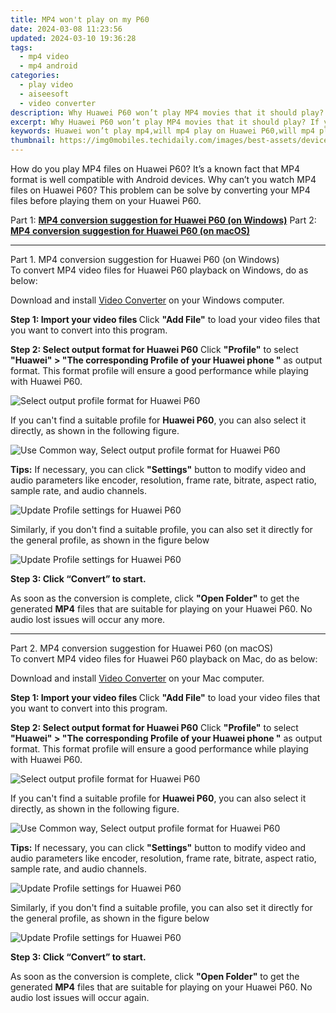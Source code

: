 ```yaml
---
title: MP4 won't play on my P60
date: 2024-03-08 11:23:56
updated: 2024-03-10 19:36:28
tags: 
  - mp4 video
  - mp4 android
categories: 
  - play video
  - aiseesoft
  - video converter
description: Why Huawei P60 won’t play MP4 movies that it should play? If you are unable to watch MP4 files on your Huawei P60, you may have interest in this article. It displays a way of converting MP4 files for playing on Huawei P60 smoothly. 
excerpt: Why Huawei P60 won’t play MP4 movies that it should play? If you are unable to watch MP4 files on your Huawei P60, you may have interest in this article. It displays a way of converting MP4 files for playing on Huawei P60 smoothly. 
keywords: Huawei won’t play mp4,will mp4 play on Huawei P60,will mp4 play on Huawei,does mp4 play on Huawei,mp4 won't play on Huawei,can't play mp4 on P60,mp4 converter for android,best mp4 transcoder android,video to mp4 codec converter for android,mp4 codec vlc android,Huawei P60 wont play mp4,playing mp4 videos on phone android
thumbnail: https://img0mobiles.techidaily.com/images/best-assets/devices/huawei/huawei-p60/5.jpg
---
```


<div class="atpl-content atpl-for-aiseesoft-video-converter play-mp4-on-android">

<div class="atpl-post-description-part-1">
<div class="tpl-content-sub-paragraph-normal">
  <p>
    How do you play MP4 files on Huawei P60? It’s a known fact that MP4 format is well compatible with Android devices. Why can’t you watch MP4 files on Huawei P60? This problem can be solve by converting your MP4 files before playing them on your Huawei P60.
  </p>
</div>
</div>



<div class="atpl-post-description-part-2">

</div>

Part 1: <strong><a href="#p1">MP4 conversion suggestion for Huawei P60 (on Windows)</a></strong>
Part 2: <strong><a href="#p2">MP4 conversion suggestion for Huawei P60 (on macOS)</a></strong>

<!-- Part 1 -->
<a id="p1" name="p1" ></a><hr>

<div class="atpl-step-part-style">Part 1. MP4 conversion suggestion for Huawei P60 (on Windows)</div>
To convert MP4 video files for Huawei P60 playback on Windows, do as below:

Download and install <a class="atpl-step-content-a-style" href="https://tools.techidaily.com/aiseesoft-total-video-converter/" target="_blank" rel="noopener">Video Converter</a> on your Windows computer.

<strong>Step 1: Import your video files </strong>
Click <b>"Add File"</b> to load your video files that you want to convert into this program.

<strong>Step 2: Select output format for Huawei P60</strong>
Click <b>"Profile"</b> to select <b>"Huawei" > "The corresponding Profile of your Huawei phone "</b> as output format. This format profile will ensure a good performance while playing with Huawei P60.

<img src="https://tools.techidaily.com/images/apps/aiseesoft/video-converter/devices/huawei/fv.mp4/win/profile-4.png" class="atpl-imgstyle" alt="Select output profile format for Huawei P60" />

If you can't find a suitable profile for **Huawei P60**, you can also select it directly, as shown in the following figure.

<img src="https://tools.techidaily.com/images/apps/aiseesoft/video-converter/devices/common_android/fv.mp4/win/profile.png" class="atpl-imgstyle" alt="Use Common way, Select output profile format for Huawei P60" />

<strong>Tips:</strong>
If necessary, you can click <b>"Settings"</b> button to modify video and audio parameters like encoder, resolution, frame rate, bitrate, aspect ratio, sample rate, and audio channels. 

<img src="https://tools.techidaily.com/images/apps/aiseesoft/video-converter/devices/huawei/fv.mp4/win/settings-5.png" class="atpl-imgstyle"  alt="Update Profile settings for Huawei P60" />

Similarly, if you don't find a suitable profile, you can also set it directly for the general profile, as shown in the figure below

<img src="https://tools.techidaily.com/images/apps/aiseesoft/video-converter/devices/common_android/fv.mp4/win/settings.png" class="atpl-imgstyle"  alt="Update Profile settings for Huawei P60" />

<strong>Step 3: Click “Convert” to start.</strong>

As soon as the conversion is complete, click <b>"Open Folder"</b> to get the generated <b>MP4</b> files that are suitable for playing on your Huawei P60. No audio lost issues will occur any more.

<!-- Part 2 -->
<a id="p2" name="p2"></a><hr>

<div class="atpl-step-part-style">Part 2. MP4 conversion suggestion for Huawei P60 (on macOS)</div>
To convert MP4 video files for Huawei P60 playback on Mac, do as below:

Download and install <a class="atpl-step-content-a-style" href="https://tools.techidaily.com/aiseesoft-total-video-converter/" target="_blank" rel="noopener">Video Converter</a> on your Mac computer.

<strong>Step 1: Import your video files </strong>
Click <b>"Add File"</b> to load your video files that you want to convert into this program.

<strong>Step 2: Select output format for Huawei P60</strong>
Click <b>"Profile"</b> to select <b>"Huawei" > "The corresponding Profile of your Huawei phone "</b> as output format. This format profile will ensure a good performance while playing with Huawei P60.

<img src="https://tools.techidaily.com/images/apps/aiseesoft/video-converter/devices/huawei/fv.mp4/mac/profile.png" class="atpl-imgstyle" alt="Select output profile format for Huawei P60" />

If you can't find a suitable profile for **Huawei P60**, you can also select it directly, as shown in the following figure.

<img src="https://tools.techidaily.com/images/apps/aiseesoft/video-converter/devices/common_android/fv.mp4/mac/profile.png" class="atpl-imgstyle" alt="Use Common way, Select output profile format for Huawei P60" />

<strong>Tips:</strong>
If necessary, you can click <b>"Settings"</b> button to modify video and audio parameters like encoder, resolution, frame rate, bitrate, aspect ratio, sample rate, and audio channels. 

<img src="https://tools.techidaily.com/images/apps/aiseesoft/video-converter/devices/huawei/fv.mp4/mac/settings.png" class="atpl-imgstyle"  alt="Update Profile settings for Huawei P60" />

Similarly, if you don't find a suitable profile, you can also set it directly for the general profile, as shown in the figure below

<img src="https://tools.techidaily.com/images/apps/aiseesoft/video-converter/devices/common_android/fv.mp4/win/settings.png" class="atpl-imgstyle"  alt="Update Profile settings for Huawei P60" />

<strong>Step 3: Click “Convert” to start.</strong>

As soon as the conversion is complete, click <b>"Open Folder"</b> to get the generated <b>MP4</b> files that are suitable for playing on your Huawei P60. No audio lost issues will occur again.



<div class="atpl-post-end">
  <div class="atpl-post-device-model-description">
    
  </div>
</div>

<ins class="adsbygoogle"
     style="display:block"
     data-ad-client="ca-pub-7571918770474297"
     data-ad-slot="8358498916"
     data-ad-format="auto"
     data-full-width-responsive="true"></ins>


</div>